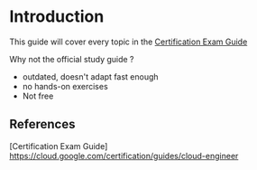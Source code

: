 # Introduction

This guide will cover every topic in the [Certification Exam Guide](#guide) 

Why not the official study guide ?

* outdated, doesn't adapt fast enough
* no hands-on exercises
* Not free

## References

[<a name="guide">Certification Exam Guide</a>]  https://cloud.google.com/certification/guides/cloud-engineer

